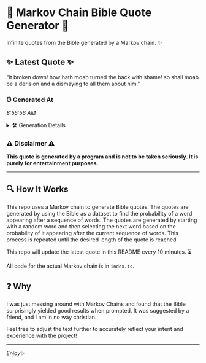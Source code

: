 # 📖 Markov Chain Bible Quote Generator 📖

Infinite quotes from the Bible generated by a Markov chain. ✨

## ✨ Latest Quote ✨
"it broken down! how hath moab turned the back with shame! so shall moab be a derision and a dismaying to all them about him."

### ⏰ Generated At
*8:55:56 AM*

<details>
    <summary>🛠️ Generation Details</summary>
    <p>
        <strong>🌱 Seed:</strong> it<br>
        <strong>🔄 Iterations:</strong> 24<br>
        <strong>📜 Context History:</strong><br>[ it ]: broken<br>[ it, broken ]: down!<br>[ it, broken, down! ]: how<br>[ it, broken, down!, how ]: hath<br>[ it, broken, down!, how, hath ]: moab<br>[ it, broken, down!, how, hath, moab ]: turned<br>[ broken, down!, how, hath, moab, turned ]: the<br>[ down!, how, hath, moab, turned, the ]: back<br>[ how, hath, moab, turned, the, back ]: with<br>[ hath, moab, turned, the, back, with ]: shame!<br>[ moab, turned, the, back, with, shame! ]: so<br>[ turned, the, back, with, shame!, so ]: shall<br>[ the, back, with, shame!, so, shall ]: moab<br>[ back, with, shame!, so, shall, moab ]: be<br>[ with, shame!, so, shall, moab, be ]: a<br>[ shame!, so, shall, moab, be, a ]: derision<br>[ so, shall, moab, be, a, derision ]: and<br>[ shall, moab, be, a, derision, and ]: a<br>[ moab, be, a, derision, and, a ]: dismaying<br>[ be, a, derision, and, a, dismaying ]: to<br>[ a, derision, and, a, dismaying, to ]: all<br>[ derision, and, a, dismaying, to, all ]: them<br>[ and, a, dismaying, to, all, them ]: about<br>[ a, dismaying, to, all, them, about ]: him.<br>
    </p>
</details>

### ⚠️ Disclaimer ⚠️
**This quote is generated by a program and is not to be taken seriously. It is purely for entertainment purposes.**

---

## 🔍 How It Works

This repo uses a Markov chain to generate Bible quotes. The quotes are generated by using the Bible as a dataset to find the probability of a word appearing after a sequence of words. The quotes are generated by starting with a random word and then selecting the next word based on the probability of it appearing after the current sequence of words. This process is repeated until the desired length of the quote is reached.

This repo will update the latest quote in this README every 10 minutes. ⏳

All code for the actual Markov chain is in `index.ts`.

## ❓ Why

I was just messing around with Markov Chains and found that the Bible surprisingly yielded good results when prompted. 
It was suggested by a friend, and I am in no way christian.

Feel free to adjust the text further to accurately reflect your intent and experience with the project!

---

*Enjoy*✨

